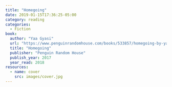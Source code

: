 ```yaml
---
title: "Homegoing"
date: 2019-01-15T17:36:25-05:00
category: reading
categories:
  - Fiction
book:
  author: "Yaa Gyasi"
  url: "https://www.penguinrandomhouse.com/books/533857/homegoing-by-yaa-gyasi/9781101971062"
  title: "Homegoing"
  publisher: "Penguin Random House"
  publish_year: 2017
  year_read: 2018
resources:
  - name: cover
    src: images/cover.jpg
---
```



